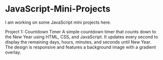# JavaScript-Mini-Projects
I am working on some JavaScript mini projects here.

Project 1: Countdown Timer
A simple countdown timer that counts down to the New Year using HTML, CSS, and JavaScript. It updates every second to display the remaining days, hours, minutes, and seconds until New Year. The design is responsive and features a background image with a gradient overlay.
